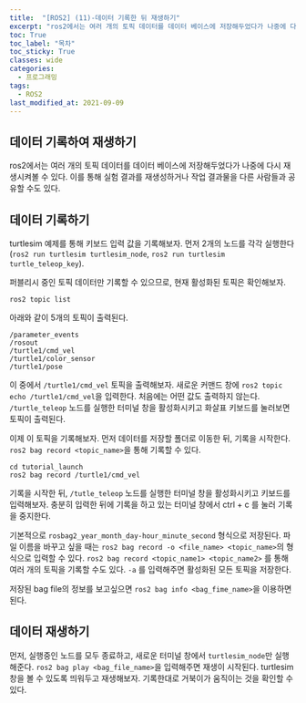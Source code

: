 ```yaml
---
title:  "[ROS2] (11)-데이터 기록한 뒤 재생하기"
excerpt: "ros2에서는 여러 개의 토픽 데이터를 데이터 베이스에 저장해두었다가 나중에 다시 재생시켜볼 수 있다. 이를 통해 실험 결과를 재생성하거나 작업 결과물을 다른 사람들과 공유할 수도 있다."
toc: True
toc_label: "목차"
toc_sticky: True
classes: wide
categories:
  - 프로그래밍
tags:
  - ROS2
last_modified_at: 2021-09-09
---
```


## 데이터 기록하여 재생하기
ros2에서는 여러 개의 토픽 데이터를 데이터 베이스에 저장해두었다가 나중에 다시 재생시켜볼 수 있다. 이를 통해 실험 결과를 재생성하거나 작업 결과물을 다른 사람들과 공유할 수도 있다.

## 데이터 기록하기
turtlesim 예제를 통해 키보드 입력 값을 기록해보자. 먼저 2개의 노드를 각각 실행한다(`ros2 run turtlesim turtlesim_node`, `ros2 run turtlesim turtle_teleop_key`).

퍼블리시 중인 토픽 데이터만 기록할 수 있으므로, 현재 활성화된 토픽은 확인해보자.

```
ros2 topic list
```

아래와 같이 5개의 토픽이 출력된다.

```
/parameter_events
/rosout
/turtle1/cmd_vel
/turtle1/color_sensor
/turtle1/pose
```

이 중에서 `/turtle1/cmd_vel` 토픽을 출력해보자. 새로운 커맨드 창에 `ros2 topic echo /turtle1/cmd_vel`을 입력한다. 처음에는 어떤 값도 출력하지 않는다. `/turtle_teleop` 노드를 실행한 터미널 창을 활성화시키고 화살표 키보드를 눌러보면 토픽이 출력된다.

이제 이 토픽을 기록해보자. 먼저 데이터를 저장할 폴더로 이동한 뒤, 기록을 시작한다. `ros2 bag record <topic_name>`을 통해 기록할 수 있다.

```
cd tutorial_launch
ros2 bag record /turtle1/cmd_vel
```

기록을 시작한 뒤, `/tutle_teleop` 노드를 실행한 터미널 창을 활성화시키고 키보드를 입력해보자. 충분히 입력한 뒤에 기록을 하고 있는 터미널 창에서 ctrl + c 를 눌러 기록을 중지한다.

기본적으로 `rosbag2_year_month_day-hour_minute_second` 형식으로 저장된다. 파일 이름을 바꾸고 싶을 때는 `ros2 bag record -o <file_name> <topic_name>`의 형식으로 입력할 수 있다. `ros2 bag record <topic_name1> <topic_name2>` 를 통해 여러 개의 토픽을 기록할 수도 있다. `-a` 를 입력해주면 활성화된 모든 토픽을 저장한다.

저장된 bag file의 정보를 보고싶으면 `ros2 bag info <bag_fime_name>`을 이용하면 된다.

## 데이터 재생하기
먼저, 실행중인 노드를 모두 종료하고, 새로운 터미널 창에서 `turtlesim_node`만 실행해준다. `ros2 bag play <bag_file_name>`을 입력해주면 재생이 시작된다. turtlesim 창을 볼 수 있도록 띄워두고 재생해보자. 기록한대로 거북이가 움직이는 것을 확인할 수 있다.